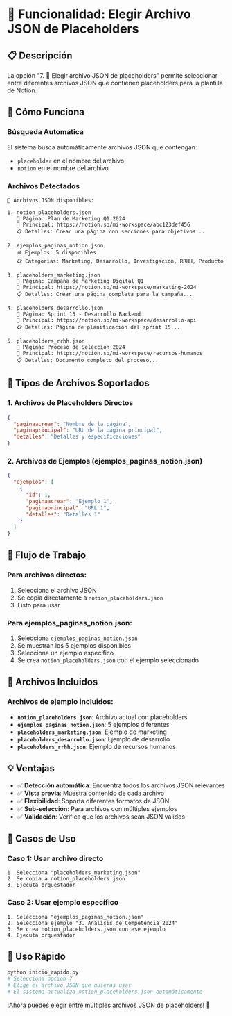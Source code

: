 # 🔄 Funcionalidad: Elegir Archivo JSON de Placeholders

## 📋 **Descripción**

La opción "7. 🔄 Elegir archivo JSON de placeholders" permite seleccionar entre diferentes archivos JSON que contienen placeholders para la plantilla de Notion.

## 🎯 **Cómo Funciona**

### **Búsqueda Automática**
El sistema busca automáticamente archivos JSON que contengan:
- `placeholder` en el nombre del archivo
- `notion` en el nombre del archivo

### **Archivos Detectados**
```
📁 Archivos JSON disponibles:

1. notion_placeholders.json
   📄 Página: Plan de Marketing Q1 2024
   🔗 Principal: https://notion.so/mi-workspace/abc123def456
   📋 Detalles: Crear una página con secciones para objetivos...

2. ejemplos_paginas_notion.json
   📊 Ejemplos: 5 disponibles
   📋 Categorías: Marketing, Desarrollo, Investigación, RRHH, Producto

3. placeholders_marketing.json
   📄 Página: Campaña de Marketing Digital Q1
   🔗 Principal: https://notion.so/mi-workspace/marketing-2024
   📋 Detalles: Crear una página completa para la campaña...

4. placeholders_desarrollo.json
   📄 Página: Sprint 15 - Desarrollo Backend
   🔗 Principal: https://notion.so/mi-workspace/desarrollo-api
   📋 Detalles: Página de planificación del sprint 15...

5. placeholders_rrhh.json
   📄 Página: Proceso de Selección 2024
   🔗 Principal: https://notion.so/mi-workspace/recursos-humanos
   📋 Detalles: Documento completo del proceso...
```

## 🚀 **Tipos de Archivos Soportados**

### **1. Archivos de Placeholders Directos**
```json
{
  "paginaacrear": "Nombre de la página",
  "paginaprincipal": "URL de la página principal",
  "detalles": "Detalles y especificaciones"
}
```

### **2. Archivos de Ejemplos (ejemplos_paginas_notion.json)**
```json
{
  "ejemplos": [
    {
      "id": 1,
      "paginaacrear": "Ejemplo 1",
      "paginaprincipal": "URL 1",
      "detalles": "Detalles 1"
    }
  ]
}
```

## 🔄 **Flujo de Trabajo**

### **Para archivos directos:**
1. Selecciona el archivo JSON
2. Se copia directamente a `notion_placeholders.json`
3. Listo para usar

### **Para ejemplos_paginas_notion.json:**
1. Selecciona `ejemplos_paginas_notion.json`
2. Se muestran los 5 ejemplos disponibles
3. Selecciona un ejemplo específico
4. Se crea `notion_placeholders.json` con el ejemplo seleccionado

## 📁 **Archivos Incluidos**

### **Archivos de ejemplo incluidos:**
- **`notion_placeholders.json`**: Archivo actual con placeholders
- **`ejemplos_paginas_notion.json`**: 5 ejemplos diferentes
- **`placeholders_marketing.json`**: Ejemplo de marketing
- **`placeholders_desarrollo.json`**: Ejemplo de desarrollo
- **`placeholders_rrhh.json`**: Ejemplo de recursos humanos

## 💡 **Ventajas**

- ✅ **Detección automática**: Encuentra todos los archivos JSON relevantes
- ✅ **Vista previa**: Muestra contenido de cada archivo
- ✅ **Flexibilidad**: Soporta diferentes formatos de JSON
- ✅ **Sub-selección**: Para archivos con múltiples ejemplos
- ✅ **Validación**: Verifica que los archivos sean JSON válidos

## 🎯 **Casos de Uso**

### **Caso 1: Usar archivo directo**
```
1. Selecciona "placeholders_marketing.json"
2. Se copia a notion_placeholders.json
3. Ejecuta orquestador
```

### **Caso 2: Usar ejemplo específico**
```
1. Selecciona "ejemplos_paginas_notion.json"
2. Selecciona ejemplo "3. Análisis de Competencia 2024"
3. Se crea notion_placeholders.json con ese ejemplo
4. Ejecuta orquestador
```

## 🚀 **Uso Rápido**

```bash
python inicio_rapido.py
# Selecciona opción 7
# Elige el archivo JSON que quieras usar
# El sistema actualiza notion_placeholders.json automáticamente
```

¡Ahora puedes elegir entre múltiples archivos JSON de placeholders! 🎉






